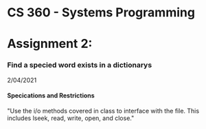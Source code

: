 # CS 360 - Systems Programming

<h1> Assignment 2:  </h1>
<h3> Find a specied word exists in a dictionarys </h3>

2/04/2021

<h4> Specications and Restrictions </h4>

<p> "Use the i/o methods covered in class to interface with the file. This includes lseek, read,
write, open, and close."</p>
